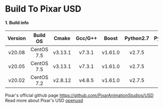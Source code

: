 # Build To Pixar USD 


#### 1. Build info
|      Version     |   Build OS  |   Cmake  |  Gcc/G++ |   Boost  | Python2.7 |  Python3  |
|:----------------:|:-----------:|:--------:|:--------:|:--------:|:---------:|:---------:|
|      v20.08      | CentOS 7.5  | v3.13.1  |  v7.3.1  |  v1.61.0 |  v2.7.5   |     X     |
|      v20.05      | CentOS 7.5  | v3.13.1  |  v7.3.1  |  v1.61.0 |  v2.7.5   |     X     |
|      v20.02      | CentOS 7.2  | v2.8.12  |  v4.8.5  |  v1.61.0 |  v2.7.5   |     X     |

Pixar's official github page https://github.com/PixarAnimationStudios/USD
Read more about Pixar's USD [openusd](http://openusd.org)
